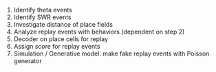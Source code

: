 1. Identify theta events
1. Identify SWR events
1. Investigate distance of place fields
1. Analyze replay events with behaviors (dependent on step 2)
1. Decoder on place cells for replay
1. Assign *score* for replay events
1. Simulation / Generative model: make fake replay events with Poisson generator


